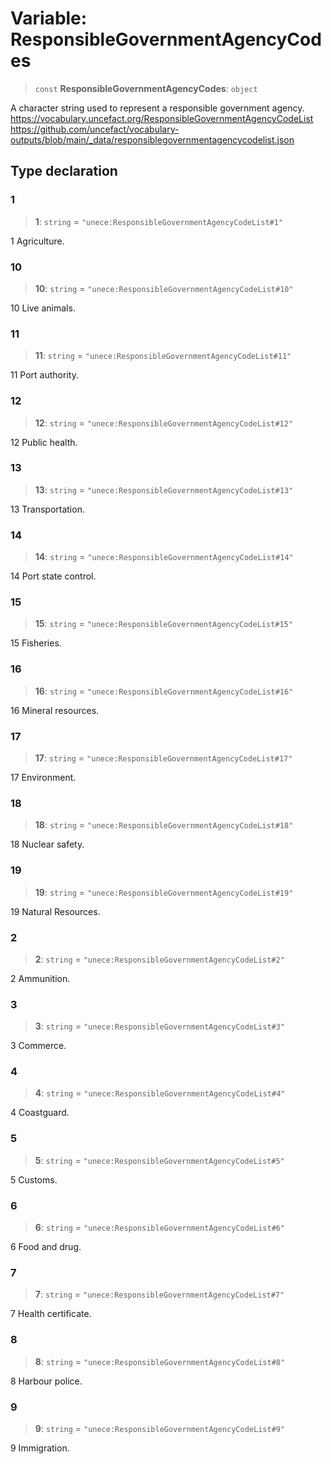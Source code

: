 # Variable: ResponsibleGovernmentAgencyCodes

> `const` **ResponsibleGovernmentAgencyCodes**: `object`

A character string used to represent a responsible government agency.
https://vocabulary.uncefact.org/ResponsibleGovernmentAgencyCodeList
https://github.com/uncefact/vocabulary-outputs/blob/main/_data/responsiblegovernmentagencycodelist.json

## Type declaration

### 1

> **1**: `string` = `"unece:ResponsibleGovernmentAgencyCodeList#1"`

1 Agriculture.

### 10

> **10**: `string` = `"unece:ResponsibleGovernmentAgencyCodeList#10"`

10 Live animals.

### 11

> **11**: `string` = `"unece:ResponsibleGovernmentAgencyCodeList#11"`

11 Port authority.

### 12

> **12**: `string` = `"unece:ResponsibleGovernmentAgencyCodeList#12"`

12 Public health.

### 13

> **13**: `string` = `"unece:ResponsibleGovernmentAgencyCodeList#13"`

13 Transportation.

### 14

> **14**: `string` = `"unece:ResponsibleGovernmentAgencyCodeList#14"`

14 Port state control.

### 15

> **15**: `string` = `"unece:ResponsibleGovernmentAgencyCodeList#15"`

15 Fisheries.

### 16

> **16**: `string` = `"unece:ResponsibleGovernmentAgencyCodeList#16"`

16 Mineral resources.

### 17

> **17**: `string` = `"unece:ResponsibleGovernmentAgencyCodeList#17"`

17 Environment.

### 18

> **18**: `string` = `"unece:ResponsibleGovernmentAgencyCodeList#18"`

18 Nuclear safety.

### 19

> **19**: `string` = `"unece:ResponsibleGovernmentAgencyCodeList#19"`

19 Natural Resources.

### 2

> **2**: `string` = `"unece:ResponsibleGovernmentAgencyCodeList#2"`

2 Ammunition.

### 3

> **3**: `string` = `"unece:ResponsibleGovernmentAgencyCodeList#3"`

3 Commerce.

### 4

> **4**: `string` = `"unece:ResponsibleGovernmentAgencyCodeList#4"`

4 Coastguard.

### 5

> **5**: `string` = `"unece:ResponsibleGovernmentAgencyCodeList#5"`

5 Customs.

### 6

> **6**: `string` = `"unece:ResponsibleGovernmentAgencyCodeList#6"`

6 Food and drug.

### 7

> **7**: `string` = `"unece:ResponsibleGovernmentAgencyCodeList#7"`

7 Health certificate.

### 8

> **8**: `string` = `"unece:ResponsibleGovernmentAgencyCodeList#8"`

8 Harbour police.

### 9

> **9**: `string` = `"unece:ResponsibleGovernmentAgencyCodeList#9"`

9 Immigration.
